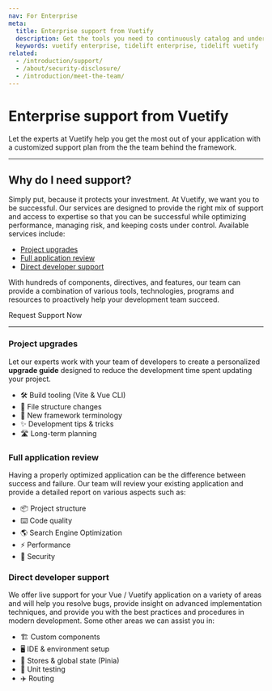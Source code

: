 ```yaml
---
nav: For Enterprise
meta:
  title: Enterprise support from Vuetify
  description: Get the tools you need to continuously catalog and understand the open source software that your application depends on with the Tidelift subscription.
  keywords: vuetify enterprise, tidelift enterprise, tidelift vuetify
related:
  - /introduction/support/
  - /about/security-disclosure/
  - /introduction/meet-the-team/
---
```


<script setup>
  import EnterpriseForm from '@/components/introduction/EnterpriseForm.vue'
</script>

# Enterprise support from Vuetify

Let the experts at Vuetify help you get the most out of your application with a customized support plan from the the team behind the framework.

<!-- ![Enterprise support Entry](https://cdn.vuetifyjs.com/docs/images/entry/enterprise-support-entry.png) -->

----

## Why do I need support?

Simply put, because it protects your investment. At Vuetify, we want you to be successful. Our services are designed to provide the right mix of support and access to expertise so that you can be successful while optimizing performance, managing risk, and keeping costs under control. Available services include:

* [Project upgrades](#project-upgrades)
* [Full application review](#full-application-review)
* [Direct developer support](#direct-developer-support)
<!-- * [Training & workshops](#training-workshops) -->

With hundreds of components, directives, and features, our team can provide a combination of various tools, technologies, programs and resources to proactively help your development team succeed.

<v-btn color="primary" variant="flat" href="#request-service">Request Support Now</v-btn>

----

### Project upgrades

Let our experts work with your team of developers to create a personalized **upgrade guide** designed to reduce the development time spent updating your project.

* 🛠️ Build tooling (Vite & Vue CLI)
* 📂 File structure changes
* 🎉 New framework terminology
* ✨ Development tips & tricks
* 🛣️ Long-term planning

### Full application review

Having a properly optimized application can be the difference between success and failure. Our team will review your existing application and provide a detailed report on various aspects such as:

* 📦 Project structure
* ⌨️ Code quality
* 🌎 Search Engine Optimization
* ⚡ Performance
* 🔐 Security

### Direct developer support

We offer live support for your Vue / Vuetify application on a variety of areas and will help you resolve bugs, provide insight on advanced implementation techniques, and provide you with the best practices and procedures in modern development. Some other areas we can assist you in:

* 🏗️ Custom components
* 🖥️ IDE & environment setup
* 🛒 Stores & global state (Pinia)
* 🧪 Unit testing
* ✈️ Routing

<!-- ### Training & workshops { id="training-workshops" }

Our team provides custom workshops for all skill levels that are designed to help you get the most out of your Vuetify application. We will travel* to your place of business and conduct a hands-on 3 day workshop where your team works with our engineers to fine tune your development process and hone your effeciency skills.

<small>*United States only</small> -->

<br>

<enterprise-form />

<backmatter />
